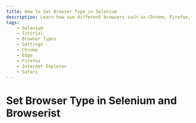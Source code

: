 ```yaml
---
title: How to Set Browser Type in Selenium
description: Learn how use different browsers such as Chrome, Firefox, Edge in Selenium. Or use the Browserist extension that makes the configuration even easier. Includes code examples for beginners and advanced users.
tags:
    - Selenium
    - Tutorial
    - Browser Types
    - Settings
    - Chrome
    - Edge
    - Firefox
    - Internet Explorer
    - Safari
---
```


# Set Browser Type in Selenium and Browserist
